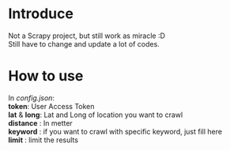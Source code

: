 # Introduce
Not a Scrapy project, but still work as miracle :D  
Still have to change and update a lot of codes.  


# How to use
In *config.json*:  
**token**: User Access Token  
**lat** & **long**: Lat and Long of location you want to crawl  
**distance** : In metter  
**keyword** : if you want to crawl with specific keyword, just fill here  
**limit** : limit the results  